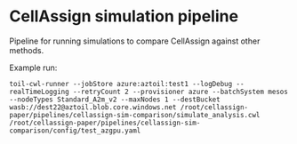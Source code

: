 # CellAssign simulation pipeline

Pipeline for running simulations to compare CellAssign against other methods. 

Example run:

```
toil-cwl-runner --jobStore azure:aztoil:test1 --logDebug --realTimeLogging --retryCount 2 --provisioner azure --batchSystem mesos --nodeTypes Standard_A2m_v2 --maxNodes 1 --destBucket wasb://dest22@aztoil.blob.core.windows.net /root/cellassign-paper/pipelines/cellassign-sim-comparison/simulate_analysis.cwl /root/cellassign-paper/pipelines/cellassign-sim-comparison/config/test_azgpu.yaml
```